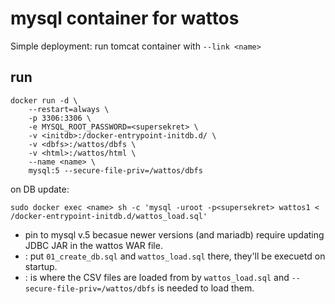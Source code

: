 # mysql container for wattos

Simple deployment: run tomcat container with `--link <name>`

## run

```
docker run -d \
    --restart=always \
    -p 3306:3306 \
    -e MYSQL_ROOT_PASSWORD=<supersekret> \
    -v <initdb>:/docker-entrypoint-initdb.d/ \
    -v <dbfs>:/wattos/dbfs \
    -v <html>:/wattos/html \
    --name <name> \
    mysql:5 --secure-file-priv=/wattos/dbfs

```

on DB update:

```
sudo docker exec <name> sh -c 'mysql -uroot -p<supersekret> wattos1 < /docker-entrypoint-initdb.d/wattos_load.sql'
```
  * pin to mysql v.5 becasue newer versions (and mariadb) require updating JDBC JAR in the wattos WAR file.
  * <initdb>: put `01_create_db.sql` and `wattos_load.sql` there, they'll be execuetd on startup.
  * <dbfs>: is where the CSV files are loaded from by `wattos_load.sql` and `--secure-file-priv=/wattos/dbfs` is needed to load them.
